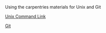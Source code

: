 Using the carpentries materials for Unix and Git

[Unix Command Link](https://swcarpentry.github.io/shell-novice/)

[Git](https://swcarpentry.github.io/git-novice/)

